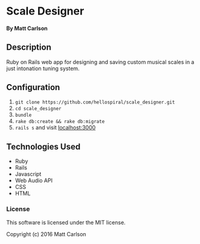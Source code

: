 # Scale Designer

#### By Matt Carlson

## Description

Ruby on Rails web app for designing and saving custom musical scales in a just intonation tuning system.


## Configuration

1. `git clone https://github.com/hellospiral/scale_designer.git`
1. `cd scale_designer`
1. `bundle`
1. `rake db:create && rake db:migrate`
1. `rails s` and visit [localhost:3000](http://localhost:3000)

## Technologies Used

* Ruby
* Rails
* Javascript
* Web Audio API
* CSS
* HTML

### License

This software is licensed under the MIT license.

Copyright (c) 2016 Matt Carlson
